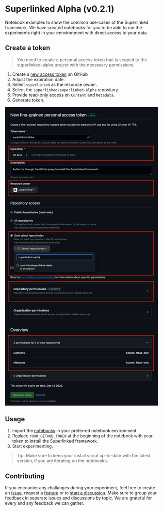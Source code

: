 # Superlinked Alpha (v0.2.1)

Notebook examples to show the common use-cases of the Superlinked framework. We have created notebooks for you to be able to run the experiments right in your ennvironment with direct access to your data.

## Create a token

> You need to create a personal access token that is scoped to the superlinked-alpha project with the necessary permissions. 

1. Create a [new access token](https://github.com/settings/personal-access-tokens/new) on GitHub
1. Adjust the expiration date.
1. Select `superlinked` as the resource owner.
1. Select the `superlinked/superlinked-alpha` repository.
1. Provide read-only access on `Content` and `Metadata`.
1. Generate token.

![Create new access token](./asset/new_token.png)

## Usage

1. Import the [notebooks](./notebook/) in your preferred notebook environment.
1. Replace `YOUR_GITHUB_TOKEN` at the beginning of the notebook with your token to install the Superlinked framework.
1. Start experimenting.

> Tip: Make sure to keep your install script up-to-date with the latest version, if you are iterating on the notebooks.


## Contributing

If you encounter any challanges during your experiment, feel free to create an [issue](https://github.com/superlinked/superlinked-alpha/issues/new?assignees=kembala&labels=bug&projects=&template=bug_report.md&title=), request a [feature](https://github.com/superlinked/superlinked-alpha/issues/new?assignees=kembala&labels=enhancement&projects=&template=feature_request.md&title=) or to [start a discussion](https://github.com/superlinked/superlinked-alpha/discussions/new/choose).
Make sure to group your feedback in separate issues and discussions by topic. We are grateful for every and any feedback we can gather.